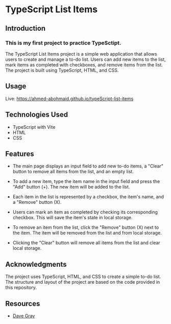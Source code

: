 # TypeScript List Items

## Introduction

### This is my first project to practice TypeSctipt.

The TypeScript List Items project is a simple web application that allows users to create and manage a to-do list. Users can add new items to the list, mark items as completed with checkboxes, and remove items from the list. The project is built using TypeScript, HTML, and CSS.

## Usage
Live: https://ahmed-abohmaid.github.io/typeScript-list-items

## Technologies Used
- TypeScript with Vite
- HTML
- CSS

## Features

- The main page displays an input field to add new to-do items, a "Clear" button to remove all items from the list, and an empty list.
  
- To add a new item, type the item name in the input field and press the "Add" button (+). The new item will be added to the list.
  
- Each item in the list is represented by a checkbox, the item's name, and a "Remove" button (X).
  
- Users can mark an item as completed by checking its corresponding checkbox. This will save the item's state in local storage.
  
- To remove an item from the list, click the "Remove" button (X) next to the item. The item will be removed from the list and from local storage.
  
- Clicking the "Clear" button will remove all items from the list and clear local storage.

## Acknowledgments
The project uses TypeScript, HTML, and CSS to create a simple to-do list. The structure and layout of the project are based on the code provided in this repository.

## Resources
- [Dave Gray](https://www.youtube.com/@DaveGrayTeachesCode)
